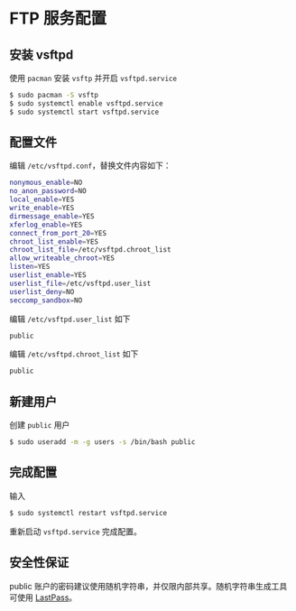 # FTP 服务配置

## 安装 vsftpd

使用 `pacman` 安装 `vsftp` 并开启 `vsftpd.service`

```bash
$ sudo pacman -S vsftp
$ sudo systemctl enable vsftpd.service
$ sudo systemctl start vsftpd.service
```

## 配置文件

编辑 `/etc/vsftpd.conf`，替换文件内容如下：

```bash
nonymous_enable=NO
no_anon_password=NO
local_enable=YES
write_enable=YES
dirmessage_enable=YES
xferlog_enable=YES
connect_from_port_20=YES
chroot_list_enable=YES
chroot_list_file=/etc/vsftpd.chroot_list
allow_writeable_chroot=YES
listen=YES
userlist_enable=YES
userlist_file=/etc/vsftpd.user_list
userlist_deny=NO
seccomp_sandbox=NO
```

编辑 `/etc/vsftpd.user_list` 如下

```bash
public
```

编辑 `/etc/vsftpd.chroot_list` 如下

```bash
public
```

## 新建用户

创建 `public` 用户

```bash
$ sudo useradd -m -g users -s /bin/bash public
```

## 完成配置

输入

```bash
$ sudo systemctl restart vsftpd.service
```

重新启动 `vsftpd.service` 完成配置。

## 安全性保证

public 账户的密码建议使用随机字符串，并仅限内部共享。随机字符串生成工具可使用 [LastPass](https://www.lastpass.com/)。
